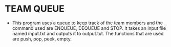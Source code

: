 # TEAM QUEUE

- This program uses a queue to keep track of the team members and the 
  command used are ENQUEUE, DEQUEUE and STOP. It takes an input file named
  input.txt and outputs it to output.txt. The functions that are used are
	push, pop, peek, empty.

